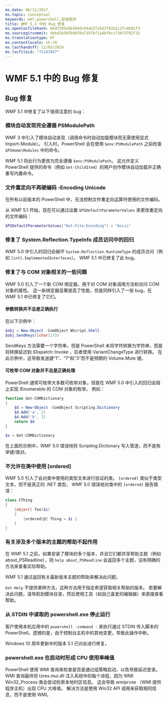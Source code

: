 ```yaml
---
ms.date: 06/12/2017
ms.topic: conceptual
keywords: wmf,powershell,安装程序
title: WMF 5.1 中的 Bug 修复
ms.openlocfilehash: 8edf295eb6304dc04de2fa5d3792b1c2fc4b01f3
ms.sourcegitcommit: debd2b38fb8070a7357bf1a4bf9cc736f3702f31
ms.translationtype: HT
ms.contentlocale: zh-CN
ms.lasthandoff: 12/05/2019
ms.locfileid: "71147847"
---
```

# <a name="bug-fixes-in-wmf-51"></a>WMF 5.1 中的 Bug 修复

## <a name="bug-fixes"></a>Bug 修复

WMF 5.1 中修复了以下值得注意的 bug：

### <a name="module-auto-discovery-fully-honors-psmodulepath"></a>模块自动发现完全遵循 PSModulePath

WMF 3 中引入了模块自动发现（调用命令时自动加载模块而无需使用显式 Import-Module）。 引入时，PowerShell 会在使用 `$env:PSModulePath` 之前检查 `$PSHome\Modules` 中的命令。

WMF 5.1 将此行为更改为完全遵循 `$env:PSModulePath`。 这允许定义 PowerShell 提供的命令（例如 `Get-ChildItem`）的用户创作模块自动加载并正确重写内置命令。

### <a name="file-redirection-no-longer-hard-codes--encoding-unicode"></a>文件重定向不再硬编码 -Encoding Unicode

在所有以前版本的 PowerShell 中，无法控制文件重定向运算符使用的文件编码。

从 WMF 5.1 开始，现在可以通过设置 `$PSDefaultParameterValues` 来更改重定向的文件编码：

```powershell
$PSDefaultParameterValues["Out-File:Encoding"] = "Ascii"
```

### <a name="fixed-a-regression-in-accessing-members-of-systemreflectiontypeinfo"></a>修复了 System.Reflection.TypeInfo 成员访问中的回归

WMF 5.0 中引入的回归会破坏 `System.Reflection.RuntimeType` 的成员访问（例如 `[int].ImplementedInterfaces`）。 WMF 5.1 中已修复了此 bug。

### <a name="fixed-some-issues-with-com-objects"></a>修复了与 COM 对象相关的一些问题

WMF 5.0 引入了一个新 COM 绑定器，用于对 COM 对象调用方法和访问 COM 对象的属性。 这一新绑定器显著提高了性能，但是同样引入了一些 bug，在 WMF 5.1 中已修复了它们。

#### <a name="argument-conversions-were-not-always-performed-correctly"></a>参数转换并不总是正确执行

在以下示例中：

```powershell
$obj = New-Object -ComObject WScript.Shell
$obj.SendKeys([char]173)
```

SendKeys  方法需要一个字符串，但是 PowerShell 未将字符转换为字符串，而是将转换延迟到 IDispatch::Invoke  ，后者使用 VariantChangeType  进行转换。 在此示例中，这导致发送键“1”、“7”和“3”而不是预期的 Volume.Mute  键。

#### <a name="enumerable-com-objects-not-always-handled-correctly"></a>可枚举 COM 对象并不总是正确处理

PowerShell 通常可枚举大多数可枚举对象，但是在 WMF 5.0 中引入的回归会阻止实现 IEnumerable 的 COM 对象的枚举。 例如：

```powershell
function Get-COMDictionary
{
    $d = New-Object -ComObject Scripting.Dictionary
    $d.Add('a', 2)
    $d.Add('b', 2)
    return $d
}

$x = Get-COMDictionary
```

在上面的示例中，WMF 5.0 错误地将 Scripting.Dictionary  写入管道，而不是枚举键/值对。

### <a name="ordered-was-not-allowed-inside-classes"></a>不允许在类中使用 [ordered]

WMF 5.0 引入了会对类中使用的类型文本进行验证的类。 `[ordered]` 类似于类型文本，但不是真正的 .NET 类型。 WMF 5.0 错误地对类中的 `[ordered]` 报告错误：

```powershell
class CThing
{
    [object] foo($i)
    {
        [ordered]@{ Thing = $i }
    }
}
```

### <a name="help-on-about-topics-with-multiple-versions-does-not-work"></a>有关涉及多个版本的主题的帮助不起作用

在 WMF 5.1 之前，如果安装了模块的多个版本，并且它们都共享帮助主题（例如 about_PSReadline），则 `help about_PSReadline` 会返回多个主题，没有明确的方法来查看实际帮助。

WMF 5.1 通过返回有关最新版本主题的帮助来解决此问题。

`Get-Help` 不提供某种方法，这种方法用于指定希望获取相关帮助的版本。 若要解决此问题，请导航到模块目录，然后使用工具（如自己喜爱的编辑器）来直接查看帮助。

### <a name="powershellexe-reading-from-stdin-stopped-working"></a>从 STDIN 中读取的 powershell.exe 停止运行

客户使用本机应用中的 `powershell -command -` 来执行通过 STDIN 传入脚本的 PowerShell。遗憾的是，由于控制台主机中的其他变更，导致此操作中断。

Windows 10 周年更新中的版本 5.1 已对此进行修复。

### <a name="powershellexe-creates-spike-in-cpu-usage-on-startup"></a>powershell.exe 在启动时形成 CPU 使用率峰值

PowerShell 使用 WMI 查询来检查是否是通过组策略启动，以免导致延迟登录。 WMI 查询最终将 tzres.mui.dll 注入系统中的每个进程，因为 WMI Win32_Process  类会尝试检索本地时区信息。 这会导致 wmiprvse  （WMI 提供程序主机）出现 CPU 大峰值。 解决方法是使用 Win32 API 调用来获取相同信息，而不是使用 WMI。
